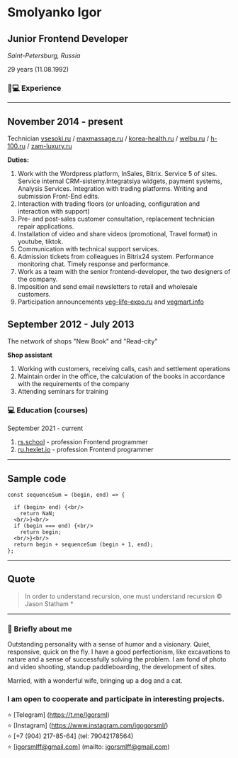 # Smolyanko Igor

## Junior Frontend Developer

*Saint-Petersburg, Russia*

29 years (11.08.1992)

### 👨💻 Experience

----

## November 2014 - present

Technician [vsesoki.ru](http://vsesoki.ru/) / [maxmassage.ru](http://maxmassage.ru) / [korea-health.ru](http://korea-health.ru) / [welbu.ru](http://welbu.ru) / [h-100.ru](http://h-100.ru) / [zam-luxury.ru](https://zam-luxury.ru/)

**Duties:**

1. Work with the Wordpress platform, InSales, Bitrix. Service 5 of sites.
Service internal CRM-sistemy.Integratsiya widgets, payment systems, Analysis Services.
Integration with trading platforms. Writing and submission Front-End edits.
2. Interaction with trading floors (or unloading, configuration and interaction with support)
3. Pre- and post-sales customer consultation, replacement technician repair applications.
4. Installation of video and share videos (promotional, Travel format) in youtube, tiktok.
5. Communication with technical support services.
6. Admission tickets from colleagues in Bitrix24 system. Performance monitoring chat. Timely response and performance.
7. Work as a team with the senior frontend-developer, the two designers of the company.
8. Imposition and send email newsletters to retail and wholesale customers.
9. Participation announcements [veg-life-expo.ru](https://veg-life-expo.ru/) and [vegmart.info](https://vegmart.info/)


## September 2012 - July 2013

The network of shops "New Book" and "Read-city" 

**Shop assistant**

1. Working with customers, receiving calls, cash and settlement operations
2. Maintain order in the office, the calculation of the books in accordance with the requirements of the company
3. Attending seminars for training

### 💻 Education (courses)

September 2021 - current

1. [rs.school](https://rs.school/) - profession Frontend programmer
2. [ru.hexlet.io](https://ru.hexlet.io/programs/frontend) - profession Frontend programmer

----

## Sample code
```
const sequenceSum = (begin, end) => {

  if (begin> end) {<br/>
    return NaN;
  <br/>}<br/>
  if (begin === end) {<br/>
    return begin;
  <br/>}<br/>
  return begin + sequenceSum (begin + 1, end);
};

```
----

## Quote
> In order to understand recursion, one must understand recursion © Jason Statham *
----

### 🤵 Briefly about me

Outstanding personality with a sense of humor and a visionary. Quiet, responsive, quick on the fly. I have a good perfectionism, like excavations to nature and a sense of successfully solving the problem.
I am fond of photo and video shooting, standup paddleboarding, the development of sites.

Married, with a wonderful wife, bringing up a dog and a cat.

### I am open to cooperate and participate in interesting projects.

⭐ [Telegram] (https://t.me/Igorsml) <br/>
⭐ [Instagram] (https://www.instagram.com/igogorsml/) <br/>
⭐ [+7 (904) 217-85-64] (tel: 79042178564) <br/>
⭐ [igorsmlff@gmail.com] (mailto: igorsmlff@gmail.com) <br/>